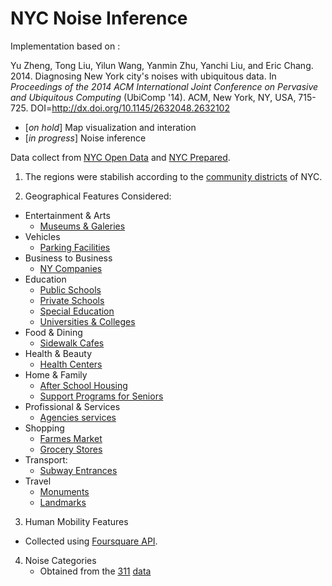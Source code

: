 # NYC Noise Inference

Implementation based on :

Yu Zheng, Tong Liu, Yilun Wang, Yanmin Zhu, Yanchi Liu, and Eric Chang. 2014. Diagnosing New York city's noises with ubiquitous data. In *Proceedings of the 2014 ACM International Joint Conference on Pervasive and Ubiquitous Computing* (UbiComp '14). ACM, New York, NY, USA, 715-725. DOI=http://dx.doi.org/10.1145/2632048.2632102

- [*on hold*] Map visualization and interation 
- [*in progress*] Noise inference

Data collect from [NYC Open Data](https://nycopendata.socrata.com/) and [NYC Prepared](http://data.nycprepared.org).

1. The regions were stabilish according to the [community districts](https://nycdatastables.s3.amazonaws.com/2013-08-19T18:22:23.125Z/community-districts-polygon.geojson) of NYC.

2. Geographical Features Considered:

 * Entertainment & Arts
    * [Museums & Galeries](https://nycdatastables.s3.amazonaws.com/2013-06-04T18:02:56.019Z/museums-and-galleries-results.csv)
 * Vehicles
    * [Parking Facilities](https://nycdatastables.s3.amazonaws.com/2013-12-16T21:49:55.716Z/nyc-parking-facilities-results.csv)
 * Business to Business
    * [NY Companies](https://nycdatastables.s3.amazonaws.com/2013-06-20T16:06:05.136Z/mapped-in-ny-companies-results.csv)
 * Education
    * [Public Schools](https://nycdatastables.s3.amazonaws.com/2013-06-11T18:59:27.269Z/nyc-public-school-locations-results.csv)
    * [Private Schools](https://nycdatastables.s3.amazonaws.com/2013-07-29T15:49:03.498Z/nyc-private-school-results.csv)
    * [Special Education](https://nycdatastables.s3.amazonaws.com/2013-07-01T16:25:00.297Z/nyc-special-education-school-results.csv)
    * [Universities & Colleges](https://nycdatastables.s3.amazonaws.com/2013-06-05T14:35:56.387Z/basic-description-of-colleges-and-universities-results.csv)
 * Food & Dining
    * [Sidewalk Cafes](https://nycdatastables.s3.amazonaws.com/2013-06-05T20:25:17.301Z/operating-sidewalk-cafes-results.csv)
 * Health & Beauty
    * [Health Centers](https://nycdatastables.s3.amazonaws.com/2013-06-04T14:40:48.764Z/community-health-centers-results.csv)
 * Home & Family
    * [After School Housing](http://data.nycprepared.org/ar/dataset/dycd-after-school-programs-housing/resource/d2306a8f-59d1-4cb0-b527-ba44ca8eec3a)
    * [Support Programs for Seniors](http://data.nycprepared.org/ar/dataset/dycd-after-school-programs-family-support-programs-for-seniors/resource/493f52a4-0a49-4f5f-8937-78e69fb77852)
 * Profissional & Services
    * [Agencies services](https://nycdatastables.s3.amazonaws.com/2013-07-02T15:29:20.692Z/agency-service-center-results.csv)
 * Shopping
    * [Farmes Market](https://nycdatastables.s3.amazonaws.com/2013-06-13T18:39:44.536Z/nyc-2012-farmers-market-list-results.csv)
    * [Grocery Stores](https://nycdatastables.s3.amazonaws.com/2013-10-18T21:14:52.348Z/nyc-grocery-stores-final.csv)
 * Transport:
    * [Subway Entrances](https://nycdatastables.s3.amazonaws.com/2013-06-18T14:29:37.626Z/subway-entrances-results.csv)
 * Travel
    * [Monuments](https://nycdatastables.s3.amazonaws.com/2013-06-04T17:58:59.335Z/map-of-monuments-results.csv)
    * [Landmarks](https://nycdatastables.s3.amazonaws.com/2013-06-18T20:17:34.010Z/nyc-landmarks-results.csv)

3. Human Mobility Features 
  * Collected using [Foursquare API](https://developer.foursquare.com/resources/libraries).
  
4. Noise Categories
   * Obtained from the [311](http://www1.nyc.gov/311/index.page) [data](http://data.cityofnewyork.us/resource/fhrw-4uyv.json)
